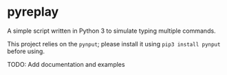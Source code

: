 # pyreplay
A simple script written in Python 3 to simulate typing multiple commands.

This project relies on the `pynput`; please install it using `pip3 install pynput` before using.

TODO: Add documentation and examples
